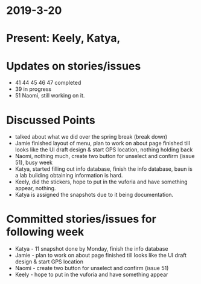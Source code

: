 # 2019-3-20
# Present: Keely, Katya, 
# Updates on stories/issues
* 41 44 45 46 47 completed
* 39  in progress
* 51 Naomi, still working on it. 
# Discussed Points
* talked about what we did over the spring break (break down) 
* Jamie finished layout of menu, plan to work on about page finished till looks like the UI draft design & start GPS location, nothing holding back
* Naomi, nothing much, create two button for unselect and confirm (issue 51), busy week
* Katya, started filling out info database, finish the info database, baun is a lab building obtaining information is hard. 
* Keely, did the stickers, hope to put in the vuforia and have something appear, nothing. 
*  Katya is assigned the snapshots due to it being documentation. 
# Committed stories/issues for following week
* Katya - 11 snapshot done by Monday,  finish the info database
* Jamie - plan to work on about page finished till looks like the UI draft design & start GPS location
* Naomi  - create two button for unselect and confirm (issue 51)
* Keely - hope to put in the vuforia and have something appear
